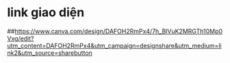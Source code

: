 # link giao diện
##https://www.canva.com/design/DAFOH2RmPx4/7h_BlVuK2MRGTh10Mp0Vxg/edit?utm_content=DAFOH2RmPx4&utm_campaign=designshare&utm_medium=link2&utm_source=sharebutton
